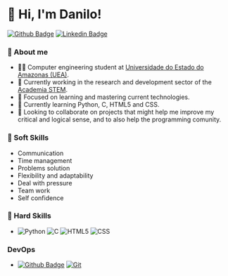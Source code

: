 # 👦 Hi, I'm Danilo! 


[![Github Badge](https://img.shields.io/badge/-Github-000?style=flat-square&logo=Github&logoColor=white&link=https://github.com/danilobsilv)](https://github.com/danilobsilv)
[![Linkedin Badge](https://img.shields.io/badge/-LinkedIn-blue?style=flat-square&logo=Linkedin&logoColor=white&link=https://www.linkedin.com/in/danilo-bruno-da-silva-30b917225/)](https://www.linkedin.com/in/danilo-bruno-da-silva-30b917225/)


### 🙋 About me

- 👨‍🏫 Computer engineering student at <a href=https://www1.uea.edu.br/event.php>Universidade do Estado do Amazonas (UEA)</a>.
- 💼 Currently working in the research and development sector of the <a href=https://stem.uea.edu.br>Academia STEM</a>.
- 👀 Focused on learning and mastering current technologies.
- 🌱 Currently learning Python, C, HTML5 and CSS.
- 💞️ Looking to collaborate on projects that might help me improve my critical and logical sense, and to also help the programming comunity.


### 🤵 Soft Skills

- Communication
- Time management
- Problems solution
- Flexibility and adaptability
- Deal with pressure
- Team work
- Self confidence


### 🚀 Hard Skills

- <img src="https://camo.githubusercontent.com/cc663b44f5f2d7e674990fd054d828aae0e30ec8df36768e5f5552978da1cfdf/68747470733a2f2f696d672e736869656c64732e696f2f62616467652f2d507974686f6e2d3333333333333f7374796c653d666c6174266c6f676f3d707974686f6e" alt="Python" data-canonical-src="https://img.shields.io/badge/-Python-333333?style=flat&amp;logo=python" style="max-width: 100%;"> <img src="https://camo.githubusercontent.com/cc408c0491f603654560df4094bb0e0d78eade15c7aecee8cee6de593218ef4f/68747470733a2f2f696d672e736869656c64732e696f2f62616467652f2d432d3333333333333f7374796c653d666c6174266c6f676f3d43253242253242266c6f676f436f6c6f723d303035393943" alt="C" data-canonical-src="https://img.shields.io/badge/-C-333333?style=flat&amp;logo=C%2B%2B&amp;logoColor=00599C" style="max-width: 100%;"> <img src="https://camo.githubusercontent.com/b1720e127ee280daab63f84b508b29abe2540b02f5f57675765ad07da1315241/68747470733a2f2f696d672e736869656c64732e696f2f62616467652f2d48544d4c352d3333333333333f7374796c653d666c6174266c6f676f3d48544d4c35" alt="HTML5" data-canonical-src="https://img.shields.io/badge/-HTML5-333333?style=flat&amp;logo=HTML5" style="max-width: 100%;"> <img src="https://camo.githubusercontent.com/2c8b5b86d5cf0592bbd01d8bb2e13598939f9afe9ab05c0b2b6a8b8cf1f55b52/68747470733a2f2f696d672e736869656c64732e696f2f62616467652f2d435353332d3333333333333f7374796c653d666c6174266c6f676f3d43535333266c6f676f436f6c6f723d313537324236" alt="CSS" data-canonical-src="https://img.shields.io/badge/-CSS3-333333?style=flat&amp;logo=CSS3&amp;logoColor=1572B6" style="max-width: 100%;">


### DevOps

- [![Github Badge](https://img.shields.io/badge/-Github-000?style=flat-square&logo=Github&logoColor=white&link=https://github.com/danilobsilv)](https://github.com/danilobsilv) <a target="_blank" rel="noopener noreferrer" href="https://camo.githubusercontent.com/3ea1c940cc08da19f16d17ca0c4704397dac1f12a1bb73f1174ae504c3e80a85/68747470733a2f2f696d672e736869656c64732e696f2f62616467652f2d4769742d3333333333333f7374796c653d666c6174266c6f676f3d676974"><img src="https://camo.githubusercontent.com/3ea1c940cc08da19f16d17ca0c4704397dac1f12a1bb73f1174ae504c3e80a85/68747470733a2f2f696d672e736869656c64732e696f2f62616467652f2d4769742d3333333333333f7374796c653d666c6174266c6f676f3d676974" alt="Git" data-canonical-src="https://img.shields.io/badge/-Git-333333?style=flat&amp;logo=git" style="max-width: 100%;"></a>
